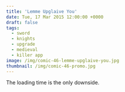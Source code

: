 ```yaml
---
title: 'Lemme Upglaive You'
date: Tue, 17 Mar 2015 12:00:00 +0000
draft: false
tags: 
  - sword
  - knights
  - upgrade
  - medieval
  - killer app
image: /img/comic-46-lemme-upglaive-you.jpg
thumbnail: /img/comic-46-promo.jpg
---
```


The loading time is the only downside.